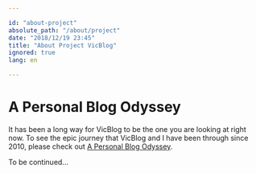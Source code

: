 ```yaml
---

id: "about-project"
absolute_path: "/about/project"
date: "2018/12/19 23:45"
title: "About Project VicBlog"
ignored: true
lang: en

---
```


# A Personal Blog Odyssey

It has been a long way for VicBlog to be the one you are looking at right now. To see the epic journey that VicBlog and I have been through since 2010, please check out [A Personal Blog Odyssey](/en/about/odyssey).

To be continued...
